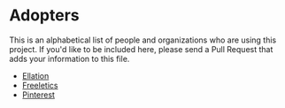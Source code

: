 # Adopters

This is an alphabetical list of people and organizations who are using this
project. If you'd like to be included here, please send a Pull Request that
adds your information to this file.

- [Ellation](http://www.ellation.com/)
- [Freeletics](https://www.freeletics.com)
- [Pinterest](https://www.pinterest.com/)
